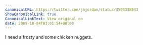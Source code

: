 ```yaml
---
canonicalURL: https://twitter.com/jmjordan/status/4594338843
ShowCanonicalLink: true
CanonicalLinkText: View original on
date: 2009-10-04T03:01:54+00:00
---
```

I need a frosty and some chicken nuggets.